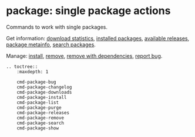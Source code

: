 # **package**: single package actions

Commands to work with single packages.

Get information: [download statistics](cmd-package-downloads), [installed packages](cmd-package-list), [available releases](cmd-package-releases), [package metainfo](cmd-package-show), [search packages](cmd-package-search).

Manage: [install](cmd-package-install), [remove](cmd-package-remove), [remove with dependencies](cmd-package-purge), [report bug](cmd-package-bug).

```eval_rst
.. toctree::
    :maxdepth: 1

    cmd-package-bug
    cmd-package-changelog
    cmd-package-downloads
    cmd-package-install
    cmd-package-list
    cmd-package-purge
    cmd-package-releases
    cmd-package-remove
    cmd-package-search
    cmd-package-show
```
